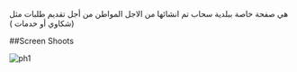 هي صفحة خاصة ببلدية سحاب تم انشائها من الاجل المواطن من أجل تقديم طلبات مثل (شكاوي أو خدمات )

##Screen Shoots 

![ph1](https://user-images.githubusercontent.com/106832642/212326260-1de9278b-e0f2-4e13-adc3-e8e8e6bcf644.png)
